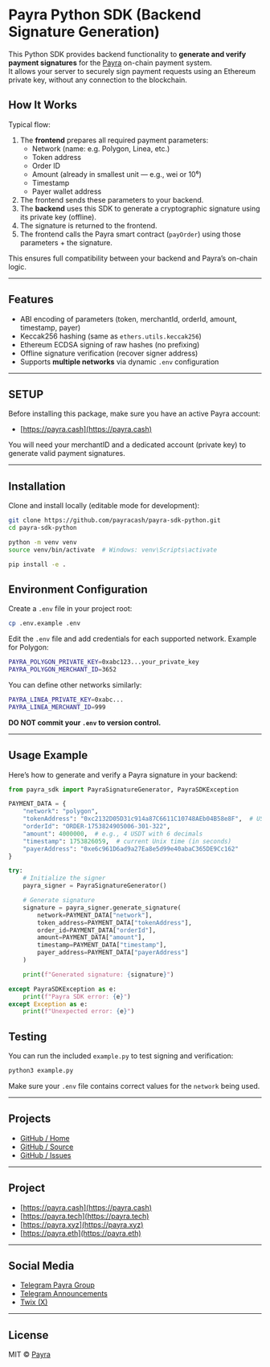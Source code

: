 
# Payra Python SDK (Backend Signature Generation)

This Python SDK provides backend functionality to **generate and verify payment signatures** for the [Payra](https://payra.cash) on-chain payment system.  
It allows your server to securely sign payment requests using an Ethereum private key, without any connection to the blockchain.

## How It Works

Typical flow:

1. The **frontend** prepares all required payment parameters:
   - Network (name: e.g. Polygon, Linea, etc.)
   - Token address
   - Order ID
   - Amount (already in smallest unit — e.g., wei or 10⁶)
   - Timestamp
   - Payer wallet address
3. The frontend sends these parameters to your backend.
4. The **backend** uses this SDK to generate a cryptographic signature using its private key (offline).
5. The signature is returned to the frontend.
6. The frontend calls the Payra smart contract (`payOrder`) using those parameters + the signature.

This ensures full compatibility between your backend and Payra’s on-chain logic.

---

## Features

- ABI encoding of parameters (token, merchantId, orderId, amount, timestamp, payer)
- Keccak256 hashing (same as `ethers.utils.keccak256`)
- Ethereum ECDSA signing of raw hashes (no prefixing)
- Offline signature verification (recover signer address)
- Supports **multiple networks** via dynamic `.env` configuration

---

## SETUP

Before installing this package, make sure you have an active Payra account:

- [https://payra.cash](https://payra.cash)

You will need your merchantID and a dedicated account (private key) to generate valid payment signatures.

---

## Installation

Clone and install locally (editable mode for development):

```bash
git clone https://github.com/payracash/payra-sdk-python.git
cd payra-sdk-python

python -m venv venv
source venv/bin/activate  # Windows: venv\Scripts\activate

pip install -e .
```

## Environment Configuration

Create a `.env` file in your project root:

```bash
cp .env.example .env
```

Edit the `.env` file and add credentials for each supported network. Example for Polygon:

```bash
PAYRA_POLYGON_PRIVATE_KEY=0xabc123...your_private_key
PAYRA_POLYGON_MERCHANT_ID=3652
```

You can define other networks similarly:

```bash
PAYRA_LINEA_PRIVATE_KEY=0xabc...
PAYRA_LINEA_MERCHANT_ID=999
```

**DO NOT commit your  `.env`  to version control.**

---

## Usage Example

Here’s how to generate and verify a Payra signature in your backend:

```python
from payra_sdk import PayraSignatureGenerator, PayraSDKException

PAYMENT_DATA = {
    "network": "polygon",
    "tokenAddress": "0xc2132D05D31c914a87C6611C10748AEb04B58e8F",  # USDT on Polygon
    "orderId": "ORDER-1753824905006-301-322",
    "amount": 4000000,  # e.g., 4 USDT with 6 decimals
    "timestamp": 1753826059,  # current Unix time (in seconds)
    "payerAddress": "0xe6c961D6ad9a27Ea8e5d99e40abaC365DE9Cc162"
}

try:
    # Initialize the signer
    payra_signer = PayraSignatureGenerator()

    # Generate signature
    signature = payra_signer.generate_signature(
        network=PAYMENT_DATA["network"],
        token_address=PAYMENT_DATA["tokenAddress"],
        order_id=PAYMENT_DATA["orderId"],
        amount=PAYMENT_DATA["amount"],
        timestamp=PAYMENT_DATA["timestamp"],
        payer_address=PAYMENT_DATA["payerAddress"]
    )

    print(f"Generated signature: {signature}")

except PayraSDKException as e:
    print(f"Payra SDK error: {e}")
except Exception as e:
    print(f"Unexpected error: {e}")
```

## Testing
You can run the included `example.py` to test signing and verification:

```python
python3 example.py
```

Make sure your `.env` file contains correct values for the `network` being used.

---

## Projects

-   [GitHub / Home](https://github.com/payracash)
-   [GitHub / Source](https://github.com/payracash/payra-sdk-python)
-   [GitHub / Issues](https://github.com/payracash/payra-sdk-python/issues)

---

## Project

-   [https://payra.cash](https://payra.cash)
-   [https://payra.tech](https://payra.tech)
-   [https://payra.xyz](https://payra.xyz)
-   [https://payra.eth](https://payra.eth)

---

## Social Media

- [Telegram Payra Group](https://t.me/+GhTyJJrd4SMyMDA0)
- [Telegram Announcements](https://t.me/payracash)
- [Twix (X)](https://x.com/PayraCash)

---


##  License

MIT © [Payra](https://github.com/payracash)
